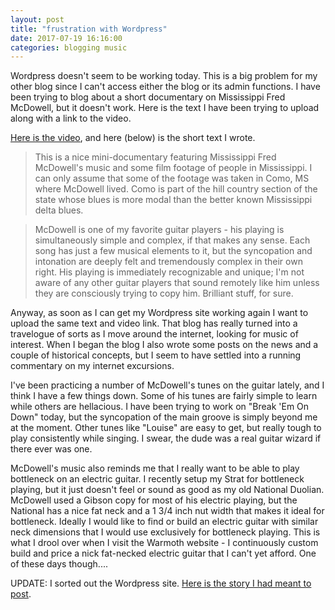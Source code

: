 ```yaml
---
layout: post
title: "frustration with Wordpress"
date: 2017-07-19 16:16:00
categories: blogging music
---
```

Wordpress doesn't seem to be working today. This is a big problem for my other blog since I can't access either the blog or its admin functions. I have been trying to blog about a short documentary on Mississippi Fred McDowell, but it doesn't work. Here is the text I have been trying to upload along with a link to the video.

<a href="https://youtu.be/pBJ3E1d58CU">Here is the video</a>, and here (below) is the short text I wrote.

> This is a nice mini-documentary featuring Mississippi Fred McDowell's music and some film footage of people in Mississippi. I can only assume that some of the footage was taken in Como, MS where McDowell lived. Como is part of the hill country section of the state whose blues is more modal than the better known Mississippi delta blues.

> McDowell is one of my favorite guitar players - his playing is simultaneously simple and complex, if that makes any sense. Each song has just a few musical elements to it, but the syncopation and intonation are deeply felt and tremendously complex in their own right. His playing is immediately recognizable and unique; I'm not aware of any other guitar players that sound remotely like him unless they are consciously trying to copy him. Brilliant stuff, for sure.

Anyway, as soon as I can get my Wordpress site working again I want to upload the same text and video link. That blog has really turned into a travelogue of sorts as I move around the internet, looking for music of interest. When I began the blog I also wrote some posts on the news and a couple of historical concepts, but I seem to have settled into a running commentary on my internet excursions.

I've been practicing a number of McDowell's tunes on the guitar lately, and I think I have a few things down. Some of his tunes are fairly simple to learn while others are hellacious. I have been trying to work on "Break 'Em On Down" today, but the syncopation of the main groove is simply beyond me at the moment. Other tunes like "Louise" are easy to get, but really tough to play consistently while singing. I swear, the dude was a real guitar wizard if there ever was one.

McDowell's music also reminds me that I really want to be able to play bottleneck on an electric guitar. I recently setup my Strat for bottleneck playing, but it just doesn't feel or sound as good as my old National Duolian. McDowell used a Gibson copy for most of his electric playing, but the National has a nice fat neck and a 1 3/4 inch nut width that makes it ideal for bottleneck. Ideally I would like to find or build an electric guitar with similar neck dimensions that I would use exclusively for bottleneck playing. This is what I drool over when I visit the Warmoth website - I continuously custom build and price a nick fat-necked electric guitar that I can't yet afford. One of these days though....

UPDATE: I sorted out the Wordpress site. <a href="http://pulamusic.com/2017/07/19/blues-maker-1969-documentary-about-mississippi-fred-mcdowell-youtube/">Here is the story I had meant to post</a>.
